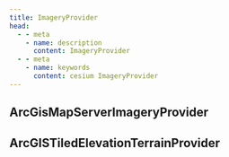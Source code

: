 ```yaml
---
title: ImageryProvider
head:
  - - meta
    - name: description
      content: ImageryProvider
  - - meta
    - name: keywords
      content: cesium ImageryProvider
---
```


## ArcGisMapServerImageryProvider

<CodePen title="ArcGis-MapServer-imagery-provider" slug="XWeZxRL" height="480" />

## ArcGISTiledElevationTerrainProvider

<CodePen title="ArcGIS-TiledElevation-terrain-provider" slug="abLqRyb" height="480" />

